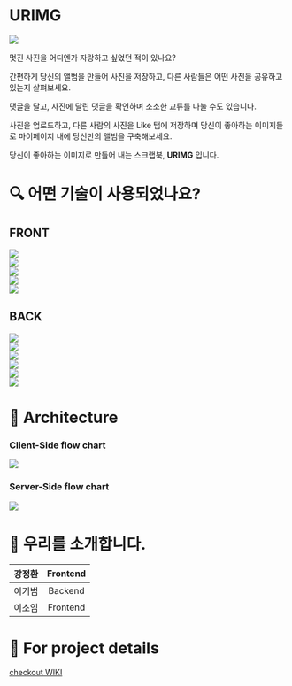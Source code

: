 # URIMG

![](https://i.imgur.com/NxdvUdo.png)

멋진 사진을 어디엔가 자랑하고 싶었던 적이 있나요?   

간편하게 당신의 앨범을 만들어 사진을 저장하고, 다른 사람들은 어떤 사진을 공유하고 있는지 살펴보세요.  
   
댓글을 달고, 사진에 달린 댓글을 확인하며 소소한 교류를 나눌 수도 있습니다.
   
사진을 업로드하고, 다른 사람의 사진을 Like 탭에 저장하며 당신이 좋아하는 이미지들로 마이페이지 내에 당신만의 앨범을 구축해보세요.   
   
당신이 좋아하는 이미지로 만들어 내는 스크랩북, **URIMG** 입니다.
   

# 🔍️  어떤 기술이 사용되었나요?

## FRONT
![](https://img.shields.io/badge/FRONT-REACT-9cf?style=for-the-badge&logo=react)  
![](https://img.shields.io/badge/FRONT-REACT_HOOKS-9cf?style=for-the-badge&logo=react)   
![](https://img.shields.io/badge/FRONT-REACT_ROUTER-CA4245?style=for-the-badge&logo=react-router)   
![](https://img.shields.io/badge/FRONT-REDUX-764ABC?style=for-the-badge&logo=redux)  
![](https://img.shields.io/badge/FRONT-axios-blueviolet?style=for-the-badge&logo=appveyor)

## BACK
![](https://img.shields.io/badge/BACK-node_js-339933?style=for-the-badge&logo=node.js)   
![](https://img.shields.io/badge/BACK-Express_js-FFDA44?style=for-the-badge&logo=express)   
![](https://img.shields.io/badge/BACK-Sequelize-258FFA?style=for-the-badge&logo=appveyor)   
![](https://img.shields.io/badge/BACK-MySQL-4479A1?style=for-the-badge&logo=mysql)   
![](https://img.shields.io/badge/BACK-JWT-000000?style=for-the-badge&logo=json-web-tokens)   
![](https://img.shields.io/badge/BACK-AMAZON_AWS-232F3E?style=for-the-badge&logo=amazon-aws)   

# 🔨 Architecture

### Client-Side flow chart
![](https://i.imgur.com/Ol0hk3B.jpg)

### Server-Side flow chart
![](https://i.imgur.com/09T4H2p.jpg)

# 👥 우리를 소개합니다.

| 강정환 | Frontend |
|:---:|:---:|
| 이기범 | Backend |
| 이소임 | Frontend |

# 🧐 For project details

[checkout WIKI](https://github.com/codestates/urimg-client/wiki)

